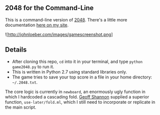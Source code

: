 ## 2048 for the Command-Line

This is a command-line version of [2048](http://gabrielecirulli.github.io/2048/). 
There's a little more documentation [here on my site](http://www.johnloeber.com/docs/2048.html).

![http://johnloeber.com/images/gamescreenshot.png]

## Details

- After cloning this repo, `cd` into it in your terminal, and type `python game2048.py` to run it.
- This is written in Python 2.7 using standard libraries only.
- The game tries to save your top score in a file in your home directory: `~/.2048.txt`.

The core logic is currently in `newboard`, an enormously ugly function in which I hardcoded a cascading fold.
[Geoff Shannon](http://github.com/RadicalZephyr) supplied a superior function, `use-later/fold.ml`, which I still need to incorporate
or replicate in the main script.
